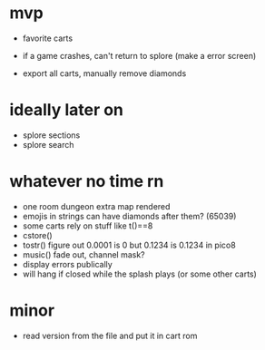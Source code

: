 # mvp

* favorite carts
* if a game crashes, can't return to splore (make a error screen)

* export all carts, manually remove diamonds

# ideally later on

* splore sections
* splore search

# whatever no time rn

* one room dungeon extra map rendered
* emojis in strings can have diamonds after them? (65039)
* some carts rely on stuff like t()==8
* cstore()
* tostr() figure out 0.0001 is 0 but 0.1234 is 0.1234 in pico8
* music() fade out, channel mask?
* display errors publically  
* will hang if closed while the splash plays (or some other carts)

# minor

* read version from the file and put it in cart rom
